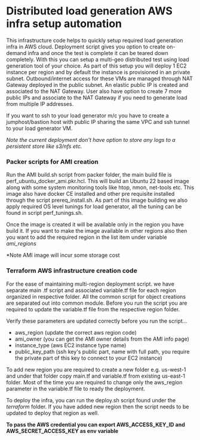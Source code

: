 # Distributed load generation AWS infra setup automation

This infrastructure code helps to quickly setup required load generation infra in AWS cloud. Deployment script gives you option to create on-demand infra and once the test is complete it can be teared down completely. With this you can setup a multi-geo distributed test using load generation tool of your choice. As part of this setup you will deploy 1 EC2 instance per region and by default the instance is provisioned in an private subnet. Outbound/internet access for these VMs are managed through NAT Gateway deployed in the public subnet. An elastic public IP is created and associated to the NAT Gateway. User also have option to create 7 more public IPs and associate to the NAT Gateway if you need to generate load from multiple IP addresses. 

If you want to ssh to your load generator m/c you have to create a jumphost/bastion host with public IP sharing the same VPC and ssh tunnel to your load generator VM.

*Note the current deployment don't have option to store any logs to a persistent store like s3/nfs etc.* 



### Packer scripts for AMI creation

Run the AMI build.sh script from packer folder, the main build file is perf_ubuntu_docker_ami.pkr.hcl. This will build an Ubuntu 22 based image along with some system monitoring tools like htop, nmon, net-tools etc. This image also have docker CE installed and other pre requisite installed through the script prereq_install.sh. As part of this image building we also apply required OS level tunings for load generator, all the tuning can be found in script perf_tunings.sh.

Once the image is created it will be available only in the region you have build it. If you want to make the image available in other regions also then you want to add the required region in the list item under variable _ami_regions_

*Note AMI image will incur some storage cost


### Terraform AWS infrastructure creation code

For the ease of maintaining multi-region deployment script. we have separate main .tf script and associated variable.tf file for each region organized in respective folder. All the common script for object creations are separated out into common module. Before you run the script you are required to update the variable.tf file from the respective region folder. 

Verify these parameters are updated correctly before you run the script...
- aws_region (update the correct aws region code)
- ami_owner (you can get the AMI owner details from the AMI info page)
- instance_type (aws EC2 instance type name)
- public_key_path (ssh key's public part, name with full path, you require the private part of this key to connect to your EC2 instance)


To add new region you are required to create a new folder e.g. us-west-1 and under that folder copy main.tf and variable.tf from existing us-east-1 folder. Most of the time you are required to change only the aws_region parameter in the variable.tf file to ready the deployment. 

To deploy the infra, you can run the deploy.sh script found under the *terraform* folder. If you have added new region then the script needs to be updated to deploy that region as well. 


__To pass the AWS credential you can export AWS_ACCESS_KEY_ID and AWS_SECRET_ACCESS_KEY as env variable__